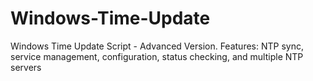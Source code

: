 # Windows-Time-Update
Windows Time Update Script - Advanced Version. Features: NTP sync, service management, configuration, status checking, and multiple NTP servers
